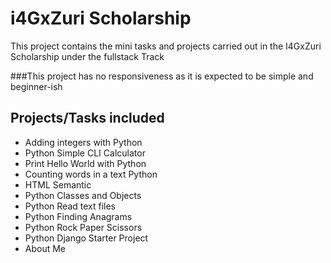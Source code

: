# i4GxZuri Scholarship
This project contains the mini tasks and projects carried out in the I4GxZuri Scholarship under the fullstack Track

###This project has no responsiveness as it is expected to be simple and beginner-ish

## Projects/Tasks included

- Adding integers with Python
- Python Simple CLI Calculator
- Print Hello World with Python
- Counting words in a text Python
- HTML Semantic
- Python Classes and Objects
- Python Read text files
- Python Finding Anagrams
- Python Rock Paper Scissors 
- Python Django Starter Project
- About Me